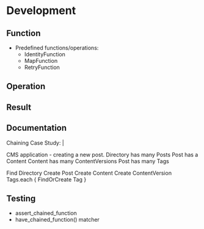 # Development

## Function

- Predefined functions/operations:
  - IdentityFunction
  - MapFunction
  - RetryFunction

## Operation

## Result

## Documentation

Chaining Case Study: |

  CMS application - creating a new post.
  Directory has many Posts
  Post has a Content
  Content has many ContentVersions
  Post has many Tags

  Find Directory
  Create Post
  Create Content
  Create ContentVersion
  Tags.each { FindOrCreate Tag }

## Testing

- assert_chained_function
- have_chained_function() matcher
